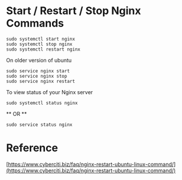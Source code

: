 # Start / Restart / Stop Nginx Commands

```
sudo systemctl start nginx 
sudo systemctl stop nginx 
sudo systemctl restart nginx
```

On older version of ubuntu
```
sudo service nginx start
sudo service nginx stop
sudo service nginx restart
```

To view status of your Nginx server

```
sudo systemctl status nginx
```

** OR **

```
sudo service status nginx
```


# Reference
[https://www.cyberciti.biz/faq/nginx-restart-ubuntu-linux-command/](https://www.cyberciti.biz/faq/nginx-restart-ubuntu-linux-command/)
